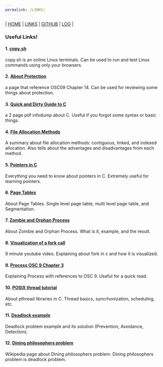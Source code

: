 ```yaml
---
permalink: /LINKS/
---
```


| [HOME](https://joshste.github.io/os212/) | [LINKS](https://joshste.github.io/os212/LINKS/) | [GITHUB](https://github.com/joshste/os212) | [LOG](https://joshste.github.io/os212/TXT/mylog.txt) |

### Useful Links!

#### 1. [copy.sh](https://copy.sh/v86/?profile=linux26)
copy.sh is an online Linux terminals. Can be used to run and test Linux commands using only your browsers. 

#### 2. [About Protection](https://www.cs.uic.edu/~jbell/CourseNotes/OperatingSystems/14_Protection.html)
a page that reference OSC09 Chapter 14. Can be used for reviewing some things about protection.

#### 3. [Quick and Dirty Guide to C](https://courses.cs.washington.edu/courses/cse351/14sp/sections/1/Cheatsheet-c.pdf)
a 2 page pdf infodump about C. Useful if you forgot some syntax or basic things.

#### 4. [File Allocation Methods](https://www.geeksforgeeks.org/file-allocation-methods/)
A summary about file allocation methods: contiguous, linked, and indexed allocation. Also tells about the advantages and disadvantages from each method.

#### 5. [Pointers in C](https://boredzo.org/pointers/)
Everything you need to know about pointers in C. Extremely useful for learning pointers.

#### 6. [Page Tables](https://www.cs.cornell.edu/courses/cs4410/2015su/lectures/lec14-pagetables.html)
About Page Tables. Single level page table, multi level page table, and Segmentation.

#### 7. [Zombie and Orphan Process](https://shivammitra.com/operating%20system/zombie-and-orphan-process-in-opearting-system/#)
About Zombie and Orphan Process. What is it, example, and the result.

#### 8. [Visualization of a fork call](https://www.youtube.com/watch?v=QD9YKSg3wCc)
9 minute youtube video. Explaining about fork in c and how it is visualized.

#### 9. [Process OSC 9 Chapter 3](https://www.cs.uic.edu/~jbell/CourseNotes/OperatingSystems/3_Processes.html)
Explaining Process with references to OSC 9. Useful for a quick read.

#### 10. [POSIX thread tutorial](https://www.cs.cmu.edu/afs/cs/academic/class/15492-f07/www/pthreads.html)
About pthread libraries in C. Thread basics, syncrhonization, scheduling, etc.

#### 11. [Deadlock example](http://www.csit.udc.edu/~byu/COSC4740-01/Lecture7.pdf)
Deadlock problem example and its solution (Prevention, Avoidance, Detection).

#### 12. [Dining philosophers problem](https://www.wikiwand.com/en/Dining_philosophers_problem)
Wikipedia page about Dining philosophers problem. Dining philosophers problem is deadlock problem.

